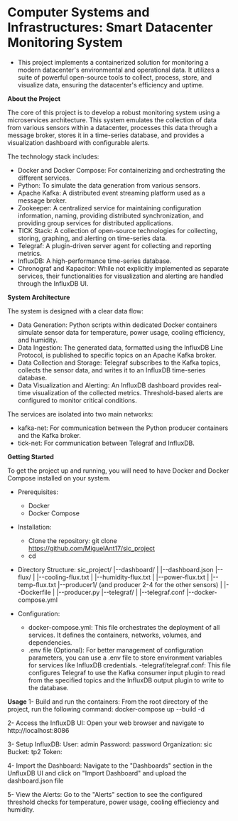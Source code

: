 # Computer Systems and Infrastructures: Smart Datacenter Monitoring System

- This project implements a containerized solution for monitoring a modern datacenter's environmental and operational data. It utilizes a suite of powerful open-source tools to collect, process, store, and visualize data, ensuring the datacenter's efficiency and uptime.

**About the Project**

The core of this project is to develop a robust monitoring system using a microservices architecture. This system emulates the collection of data from various sensors within a datacenter, processes this data through a message broker, stores it in a time-series database, and provides a visualization dashboard with configurable alerts.

The technology stack includes:
- Docker and Docker Compose: For containerizing and orchestrating the different services.
- Python: To simulate the data generation from various sensors.
- Apache Kafka: A distributed event streaming platform used as a message broker.
- Zookeeper: A centralized service for maintaining configuration information, naming, providing distributed synchronization, and providing group services for distributed applications.
- TICK Stack: A collection of open-source technologies for collecting, storing, graphing, and alerting on time-series data.
- Telegraf: A plugin-driven server agent for collecting and reporting metrics.
- InfluxDB: A high-performance time-series database.
- Chronograf and Kapacitor: While not explicitly implemented as separate services, their functionalities for visualization and alerting are handled through the InfluxDB UI.

**System Architecture**

The system is designed with a clear data flow:

- Data Generation: Python scripts within dedicated Docker containers simulate sensor data for temperature, power usage, cooling efficiency, and humidity.
- Data Ingestion: The generated data, formatted using the InfluxDB Line Protocol, is published to specific topics on an Apache Kafka broker.
- Data Collection and Storage: Telegraf subscribes to the Kafka topics, collects the sensor data, and writes it to an InfluxDB time-series database.
- Data Visualization and Alerting: An InfluxDB dashboard provides real-time visualization of the collected metrics. Threshold-based alerts are configured to monitor critical conditions.

The services are isolated into two main networks:
- kafka-net: For communication between the Python producer containers and the Kafka broker.
- tick-net: For communication between Telegraf and InfluxDB.


**Getting Started**

To get the project up and running, you will need to have Docker and Docker Compose installed on your system.

- Prerequisites:
  - Docker
  - Docker Compose

- Installation:
  - Clone the repository: git clone https://github.com/MiguelAnt17/sic_project
  - cd <repository-directory>

- Directory Structure:
  sic_project/
  |--dashboard/
  |  |--dashboard.json
  |--flux/
  |  |--cooling-flux.txt
  |  |--humidity-flux.txt
  |  |--power-flux.txt
  |  |--temp-flux.txt
  |--producer1/ (and producer 2-4 for the other sensors)
  |  |--Dockerfile
  |  |--producer.py
  |--telegraf/
  |  |--telegraf.conf
  |--docker-compose.yml

- Configuration:
  - docker-compose.yml: This file orchestrates the deployment of all services. It defines the   containers, networks, volumes, and dependencies.
  - .env file (Optional): For better management of configuration parameters, you can use a      .env file to store environment variables for services like InfluxDB credentials.
  -telegraf/telegraf.conf: This file configures Telegraf to use the Kafka consumer input        plugin to read from the specified topics and the InfluxDB output plugin to write to the database.

**Usage**
1- Build and run the containers:
  From the root directory of the project, run the following command: docker-compose up --build -d

2- Access the InfluxDB UI: Open your web browser and navigate to http://localhost:8086

3- Setup InfluxDB:
  User: admin
  Password: password
  Organization: sic
  Bucket: tp2
  Token: 

4- Import the Dashboard: Navigate to the "Dashboards" section in the UnfluxDB UI and click on "Import Dashboard" and upload the dashboard.json file

5- View the Alerts: Go to the "Alerts" section to see the configured threshold checks for temperature, power usage, cooling effieciency and humidity.
